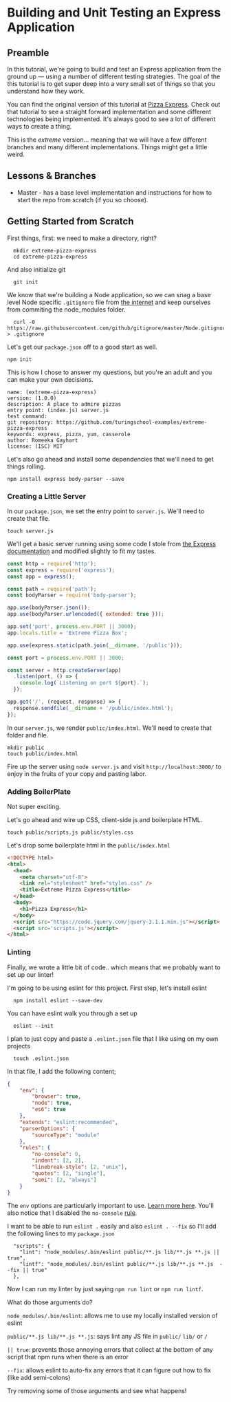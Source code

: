 # Building and Unit Testing an Express Application

## Preamble

In this tutorial, we're going to build and test an Express application from the ground up — using a number of different testing strategies. The goal of the this tutorial is to get super deep into a very small set of things so that you understand how they work.

You can find the original version of this tutorial at [Pizza Express](https://github.com/turingschool-examples/pizza-express). Check out that tutorial to see a straight forward implementation and some different technologies being implemented. It's always good to see a lot of different ways to create a thing.

This is the _extreme_ version... meaning that we will have a few different branches and many different implementations. Things might get a little weird.

## Lessons & Branches

* Master - has a base level implementation and instructions for how to start the repo from scratch (if you so choose).

## Getting Started from Scratch

First things, first: we need to make a directory, right?

```
  mkdir extreme-pizza-express
  cd extreme-pizza-express
```

And also initialize git

```
  git init
```

We know that we're building a Node application, so we can snag a base level Node specific `.gitignore` file from [the internet](https://github.com/github/gitignore/blob/master/Node.gitignore) and keep ourselves from commiting the node_modules folder.

```
  curl -0 https://raw.githubusercontent.com/github/gitignore/master/Node.gitignore > .gitignore  
```

Let's get our `package.json` off to a good start as well.

```
npm init
```

This is how I chose to answer my questions, but you're an adult and you can make your own decisions.

```
name: (extreme-pizza-express)
version: (1.0.0)
description: A place to admire pizzas
entry point: (index.js) server.js
test command: 
git repository: https://github.com/turingschool-examples/extreme-pizza-express
keywords: express, pizza, yum, casserole
author: Romeeka Gayhart
license: (ISC) MIT
```

Let's also go ahead and install some dependencies that we'll need to get things rolling.

```
npm install express body-parser --save
```

### Creating a Little Server

In our `package.json`, we set the entry point to `server.js`. We'll need to create that file.

```
touch server.js
```

We'll get a basic server running using some code I stole from [the Express documentation](http://expressjs.com/starter/hello-world.html) and modified slightly to fit my tastes.

```js
const http = require('http');
const express = require('express');
const app = express();

const path = require('path');
const bodyParser = require('body-parser');

app.use(bodyParser.json());
app.use(bodyParser.urlencoded({ extended: true }));

app.set('port', process.env.PORT || 3000);
app.locals.title = 'Extreme Pizza Box';

app.use(express.static(path.join(__dirname, '/public')));

const port = process.env.PORT || 3000;

const server = http.createServer(app)
  .listen(port, () => {
    console.log(`Listening on port ${port}.`);
  });

app.get('/', (request, response) => {
  response.sendfile(__dirname + '/public/index.html');
});
```

In our `server.js`, we render `public/index.html`. We'll need to create that folder and file.

```
mkdir public
touch public/index.html
```

Fire up the server using `node server.js` and visit `http://localhost:3000/` to enjoy in the fruits of your copy and pasting labor.

### Adding BoilerPlate

Not super exciting.

Let's go ahead and wire up CSS, client-side js and boilerplate HTML.

```
touch public/scripts.js public/styles.css
```

Let's drop some boilerplate html in the `public/index.html`

```html
<!DOCTYPE html>
<html>
  <head>
    <meta charset="utf-8">
    <link rel="stylesheet" href="styles.css" />
    <title>Extreme Pizza Express</title>
  </head>
  <body>
    <h1>Pizza Express</h1>
  </body>
  <script src="https://code.jquery.com/jquery-3.1.1.min.js"></script>
  <script src='scripts.js'></script>
</html>
```

### Linting

Finally, we wrote a little bit of code.. which means that we probably want to set up our linter!

I'm going to be using eslint for this project. First step, let's install eslint

```
  npm install eslint --save-dev
```

You can have eslint walk you through a set up

```
  eslint --init
```

I plan to just copy and paste a `.eslint.json` file that I like using on my own projects

```
  touch .eslint.json
```

In that file, I add the following content;

```json
{
    "env": {
        "browser": true,
        "node": true,
        "es6": true
    },
    "extends": "eslint:recommended",
    "parserOptions": {
        "sourceType": "module"
    },
    "rules": {
        "no-console": 0,
        "indent": [2, 2],
        "linebreak-style": [2, "unix"],
        "quotes": [2, "single"],
        "semi": [2, "always"]
    }
}
```

The `env` options are particularly important to use. [Learn more here](http://eslint.org/docs/user-guide/configuring). You'll also notice that I disabled the `no-console` [rule](http://eslint.org/docs/rules/no-console).

I want to be able to run `eslint .` easily and also `eslint . --fix` so I'll add the following lines to my `package.json`

```
  "scripts": {
    "lint": "node_modules/.bin/eslint public/**.js lib/**.js **.js || true",
    "lintf": "node_modules/.bin/eslint public/**.js lib/**.js **.js  --fix || true"
  },
```

Now I can run my linter by just saying `npm run lint` or `npm run lintf`.

What do those arguments do? 

`node_modules/.bin/eslint`: allows me to use my locally installed version of eslint

`public/**.js lib/**.js **.js`: says lint any JS file in `public/` `lib/` or `/`

`|| true`: prevents those annoying errors that collect at the bottom of any script that npm runs when there is an error

`--fix`: allows eslint to auto-fix any errors that it can figure out how to fix (like add semi-colons)

Try removing some of those arguments and see what happens!